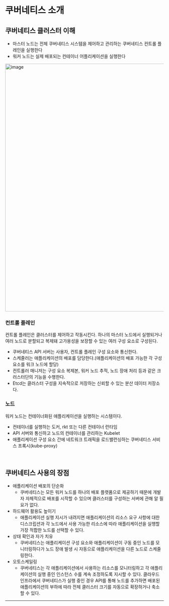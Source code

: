 # 쿠버네티스 소개

## 쿠버네티스 클러스터 이해

* 마스터 노드는 전체 쿠버네티스 시스템을 제어하고 관리하는 쿠버네티스 컨트롤 플레인을 실행한다
* 워커 노드는 실제 배포되는 컨테이너 어플리케이션을 실행한다

<img width="785" alt="image" src="https://github.com/Be-poz/TIL/assets/45073750/c1c91122-57eb-454c-8c30-951d299815b5">

### 컨트롤 플레인

컨트롤 플레인은 클러스터를 제어하고 작동시킨다. 하나의 마스터 노드에서 실행되거나 여러 노드로 분할되고 복제돼 고가용성을 보장할 수 있는 여러 구성 요소로 구성된다.

* 쿠버네티스 API 서버는 사용자, 컨트롤 플레인 구성 요소와 통신한다.
* 스케줄러는 애플리케이션의 배포를 담당한다.(애플리케이션의 배포 가능한 각 구성 요소를 워크 노드에 할당)
* 컨트롤러 매니저는 구성 요소 복제본, 워커 노드 추적, 노드 장애 처리 등과 같은 크러스터단의 기능을 수행한다.
* Etcd는 클러스터 구성을 지속적으로 저장하는 신뢰할 수 있는 분산 데이터 저장소다.

### 노드

워커 노드는 컨테이너화된 애플리케이션을 실행하는 시스템이다. 

* 컨테이너를 실행하는 도커, rkt 또는 다른 컨테이너 런타임
* API 서버와 통신하고 노드의 컨테이너를 관리하는 Kubelet
* 애플리케이션 구성 요소 간에 네트워크 트래픽을 로드밸런싱하는 쿠버네티스 서비스 프록시(kube-proxy)

<br/>

## 쿠버네티스 사용의 장점

* 애플리케이션 배포의 단순화
  * 쿠버네티스는 모든 워커 노드를 하나의 배포 플랫폼으로 제공하기 때문에 개발자 자체적으로 배포를 시작할 수 있으며 클러스터를 구성하는 서버에 관해 알 필요가 없다.
* 하드웨어 활용도 높이기
  * 애플리케이션 실행 지시가 내려지면 애플리케이션의 리소스 요구 사항에 대한 디스크립션과 각 노드에서 사용 가능한 리소스에 따라 애플리케이션을 실행할 가장 적합한 노드를 선택할 수 있다. 
* 상태 확인과 자가 치유
  * 쿠버네티스는 애플리케이션 구성 요소와 애플리케이션이 구동 중인 노드를 모니터링하다가 노드 장애 발생 시 자동으로 애플리케이션을 다른 노드로 스케줄링한다. 
* 오토스케일링
  * 쿠버네티스는 각 애플리케이션에서 사용하는 리소스를 모니터링하고 각 애플리케이션의 실행 중인 인스턴스 수를 계속 조정하도록 지시할 수 있다. 클라우드 인프라에서 쿠버네티스가 실행 중인 경우 API를 통해 노드를 추가하면 배포된 애플리케이션의 부하에 따라 전체 클러스터 크기를 자동으로 확장하거나 축소할 수 있다.

---


